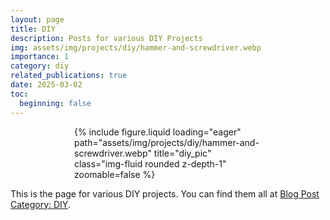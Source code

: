 ```yaml
---
layout: page
title: DIY
description: Posts for various DIY Projects
img: assets/img/projects/diy/hammer-and-screwdriver.webp
importance: 1
category: diy
related_publications: true
date: 2025-03-02
toc:
  beginning: false
---
```


<div class="row">
    <div class="col-sm mt-3 mt-md-0">
        <div style="max-width: 300px; margin: auto;">
            {% include figure.liquid loading="eager" path="assets/img/projects/diy/hammer-and-screwdriver.webp" title="diy_pic" class="img-fluid rounded z-depth-1" zoomable=false %}
        </div>
    </div>
</div>

This is the page for various DIY projects. You can find them all at [Blog Post Category: DIY](/blog/category/diy/).